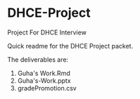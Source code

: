# DHCE-Project
Project For DHCE Interview

Quick readme for the DHCE Project packet. 

The deliverables are: 
1) Guha's Work.Rmd
2) Guha's-Work.pptx
3) gradePromotion.csv
